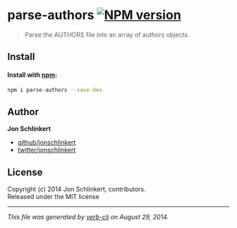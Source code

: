 # parse-authors [![NPM version](https://badge.fury.io/js/parse-authors.svg)](http://badge.fury.io/js/parse-authors)


> Parse the AUTHORS file into an array of authors objects.

## Install
#### Install with [npm](npmjs.org):

```bash
npm i parse-authors --save-dev
```

## Author

**Jon Schlinkert**

+ [github/jonschlinkert](https://github.com/jonschlinkert)
+ [twitter/jonschlinkert](http://twitter.com/jonschlinkert)

## License
Copyright (c) 2014 Jon Schlinkert, contributors.  
Released under the MIT license

***

_This file was generated by [verb-cli](https://github.com/assemble/verb-cli) on August 29, 2014._
